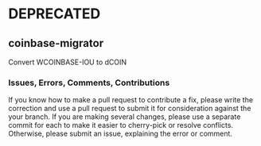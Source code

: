 # DEPRECATED

## coinbase-migrator
Convert WCOINBASE-IOU to dCOIN


### Issues, Errors, Comments, Contributions
If you know how to make a pull request to contribute a fix, please write the correction and use a pull request to submit it for consideration against the your branch. If you are making several changes, please use a separate commit for each to make it easier to cherry-pick or resolve conflicts. Otherwise, please submit an issue, explaining the error or comment.
